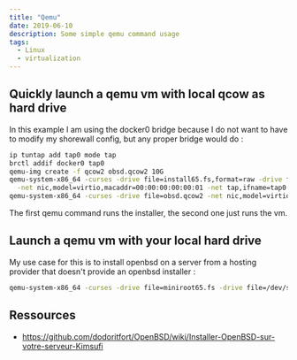 ```yaml
---
title: "Qemu"
date: 2019-06-10
description: Some simple qemu command usage
tags:
  - Linux
  - virtualization
---
```


## Quickly launch a qemu vm with local qcow as hard drive

In this example I am using the docker0 bridge because I do not want to have to modify my shorewall config, but any proper bridge would do : 
```sh
ip tuntap add tap0 mode tap
brctl addif docker0 tap0
qemu-img create -f qcow2 obsd.qcow2 10G
qemu-system-x86_64 -curses -drive file=install65.fs,format=raw -drive file=obsd.qcow2 \
  -net nic,model=virtio,macaddr=00:00:00:00:00:01 -net tap,ifname=tap0
qemu-system-x86_64 -curses -drive file=obsd.qcow2 -net nic,model=virtio,macaddr=00:00:00:00:00:01 -net tap,ifname=tap0
```

The first qemu command runs the installer, the second one just runs the vm.

## Launch a qemu vm with your local hard drive

My use case for this is to install openbsd on a server from a hosting provider that doesn't provide an openbsd installer : 
```sh
qemu-system-x86_64 -curses -drive file=miniroot65.fs -drive file=/dev/sda -net nic -net user
```

## Ressources

- https://github.com/dodoritfort/OpenBSD/wiki/Installer-OpenBSD-sur-votre-serveur-Kimsufi
